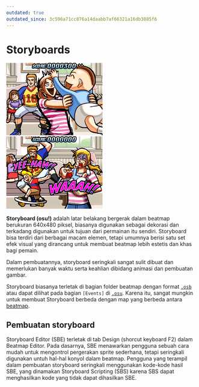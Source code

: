```yaml
---
outdated: true
outdated_since: 3c596a71cc876a14daabb7af66321a16db3885f6
---
```


# Storyboards

![Adegan ini muncul ketika Anda memainkan Walkie Talkie Man di Elite Beat Agent DS](img/Sbpassing.png "Adegan ini muncul ketika Anda memainkan Walkie Talkie Man di Elite Beat Agent DS")
![Adegan ini tampil ketika Anda meleset atau dapat 50 poin dalam kombo.](img/Sbfailing.png "Adegan ini tampil ketika Anda meleset atau dapat 50 poin dalam kombo.")

**Storyboard (osu!)** adalah latar belakang bergerak dalam beatmap berukuran 640x480 piksel, biasanya digunakan sebagai dekorasi dan terkadang digunakan untuk tujuan dari permainan itu sendiri. Storyboard bisa terdiri dari berbagai macam elemen, tetapi umumnya berisi satu set efek visual yang dirancang untuk membuat beatmap lebih estetis dan khas bagi pemain.

Dalam pembuatannya, storyboard seringkali sangat sulit dibuat dan memerlukan banyak waktu serta keahlian dibidang animasi dan pembuatan gambar.

Storyboard biasanya terletak di bagian folder beatmap dengan format [`.osb`](/wiki/osu!_File_Formats/Osb_(file_format)) atau dapat dilihat pada bagian `[Events]` di [`.osu`](/wiki/osu!_File_Formats/Osu_(file_format)). Karena itu, sangat mungkin untuk membuat Storyboard berbeda dengan map yang berbeda antara [beatmap](/wiki/Beatmap).

## Pembuatan storyboard

Storyboard Editor (SBE) terletak di tab Design (shorcut keyboard F2) dalam Beatmap Editor. Pada dasarnya, SBE menawarkan pengguna sebuah cara mudah untuk mengontrol pergerakan sprite sederhana, tetapi seringkali digunakan untuh hal-hal konyol dalam beatmap. Pengguna yang terampil dalam pembuatan storyboard seringkali menggunakan kode-kode hasil SBE, yang dinamakan Storyboard Scripting (SBS) karena SBS dapat menghasilkan kode yang tidak dapat dihasilkan SBE.
